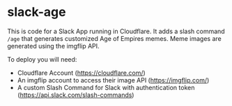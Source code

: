 # slack-age

This is code for a Slack App running in Cloudflare. It adds a slash command `/age` that generates customized Age of Empires memes. Meme images are generated using the imgflip API.

To deploy you will need:
 * Cloudflare Account (https://cloudflare.com/)
 * An imgflip account to access their image API (https://imgflip.com/)
 * A custom Slash Command for Slack with authentication token (https://api.slack.com/slash-commands)
